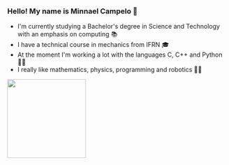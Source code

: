 ### Hello! My name is Minnael Campelo 👋
- I'm currently studying a Bachelor's degree in Science and Technology with an emphasis on computing 📚
- I have a technical course in mechanics from IFRN 🎓
- At the moment I'm working a lot with the languages ​​C, C++ and Python 👨‍💻
- I really like mathematics, physics, programming and robotics 🔢🤖

<div>
<a href="https://github.com/Minnael">
<img loading="lazy" height="180em" src="https://github-readme-stats.vercel.app/api/top-langs/?username=Minnael&layout=compact&langs_count=7&theme=dracula"/>
<!--<img loading="lazy" height="180em" src="https://github-readme-stats.vercel.app/api?username=Minnael&show_icons=true&theme=dracula&include_all_commits=true&count_private=true"/>-->
</div>

<!--
![Snake animation](https://github.com/Minnael/Minnael/blob/output/github-contribution-grid-snake.svg)
-->

